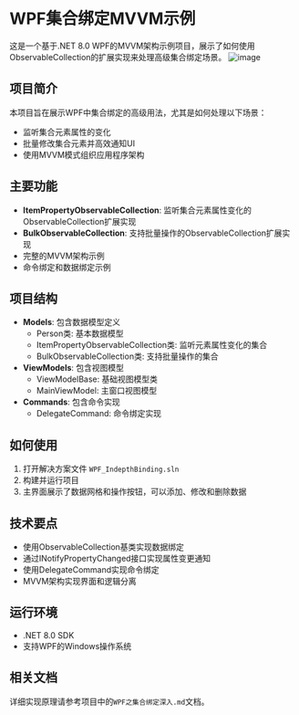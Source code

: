 # WPF集合绑定MVVM示例

这是一个基于.NET 8.0 WPF的MVVM架构示例项目，展示了如何使用ObservableCollection的扩展实现来处理高级集合绑定场景。
![image](https://github.com/user-attachments/assets/24f25acd-736e-4da9-9828-2ca7210c237d)


## 项目简介

本项目旨在展示WPF中集合绑定的高级用法，尤其是如何处理以下场景：
- 监听集合元素属性的变化
- 批量修改集合元素并高效通知UI
- 使用MVVM模式组织应用程序架构

## 主要功能

- **ItemPropertyObservableCollection**: 监听集合元素属性变化的ObservableCollection扩展实现
- **BulkObservableCollection**: 支持批量操作的ObservableCollection扩展实现
- 完整的MVVM架构示例
- 命令绑定和数据绑定示例

## 项目结构

- **Models**: 包含数据模型定义
  - Person类: 基本数据模型
  - ItemPropertyObservableCollection类: 监听元素属性变化的集合
  - BulkObservableCollection类: 支持批量操作的集合
- **ViewModels**: 包含视图模型
  - ViewModelBase: 基础视图模型类
  - MainViewModel: 主窗口视图模型
- **Commands**: 包含命令实现
  - DelegateCommand: 命令绑定实现

## 如何使用

1. 打开解决方案文件 `WPF_IndepthBinding.sln`
2. 构建并运行项目
3. 主界面展示了数据网格和操作按钮，可以添加、修改和删除数据

## 技术要点

- 使用ObservableCollection基类实现数据绑定
- 通过INotifyPropertyChanged接口实现属性变更通知
- 使用DelegateCommand实现命令绑定
- MVVM架构实现界面和逻辑分离

## 运行环境

- .NET 8.0 SDK
- 支持WPF的Windows操作系统

## 相关文档

详细实现原理请参考项目中的`WPF之集合绑定深入.md`文档。
